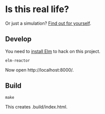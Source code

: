 # Is this real life?

Or just a simulation? [Find out for yourself](https://wildlyinaccurate.com/is-this-real-life/).

## Develop

You need to [install Elm](https://guide.elm-lang.org/install.html) to hack on this project.

```
elm-reactor
```

Now open http://localhost:8000/.

## Build

```
make
```

This creates .build/index.html.
